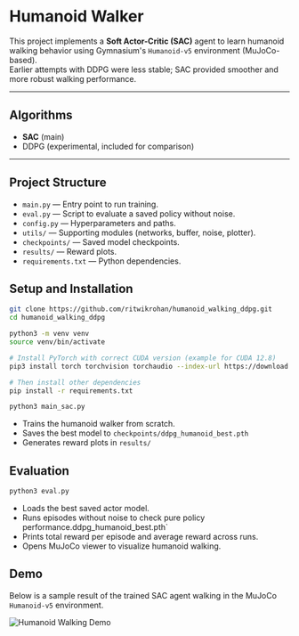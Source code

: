 # Humanoid Walker

This project implements a **Soft Actor-Critic (SAC)** agent to learn humanoid walking behavior using Gymnasium's `Humanoid-v5` environment (MuJoCo-based).  
Earlier attempts with DDPG were less stable; SAC provided smoother and more robust walking performance.

---

## Algorithms

-  **SAC** (main)
-  DDPG (experimental, included for comparison)

---

## Project Structure

- `main.py` — Entry point to run training.
- `eval.py` — Script to evaluate a saved policy without noise.
- `config.py` — Hyperparameters and paths.
- `utils/` — Supporting modules (networks, buffer, noise, plotter).
- `checkpoints/` — Saved model checkpoints.
- `results/` — Reward plots.
- `requirements.txt` — Python dependencies.

## Setup and Installation

```bash
git clone https://github.com/ritwikrohan/humanoid_walking_ddpg.git
cd humanoid_walking_ddpg

python3 -m venv venv
source venv/bin/activate

# Install PyTorch with correct CUDA version (example for CUDA 12.8)
pip3 install torch torchvision torchaudio --index-url https://download.pytorch.org/whl/cu128

# Then install other dependencies
pip install -r requirements.txt

python3 main_sac.py
```
- Trains the humanoid walker from scratch.
- Saves the best model to `checkpoints/ddpg_humanoid_best.pth`
- Generates reward plots in `results/`

## Evaluation

```bash
python3 eval.py
```

- Loads the best saved actor model.
- Runs episodes without noise to check pure policy performance.ddpg_humanoid_best.pth`
- Prints total reward per episode and average reward across runs.
- Opens MuJoCo viewer to visualize humanoid walking.

## Demo

Below is a sample result of the trained SAC agent walking in the MuJoCo `Humanoid-v5` environment.

![Humanoid Walking Demo](media/humanoid_walking.gif)

